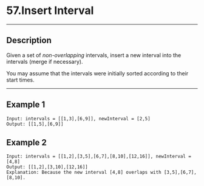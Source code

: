 # 57.Insert Interval

------

## Description

Given a set of *non-overlapping* intervals, insert a new interval into the intervals (merge if necessary).

You may assume that the intervals were initially sorted according to their start times.

------

## **Example 1**

```
Input: intervals = [[1,3],[6,9]], newInterval = [2,5]
Output: [[1,5],[6,9]]
```

## **Example 2**

```
Input: intervals = [[1,2],[3,5],[6,7],[8,10],[12,16]], newInterval = [4,8]
Output: [[1,2],[3,10],[12,16]]
Explanation: Because the new interval [4,8] overlaps with [3,5],[6,7],[8,10].
```

